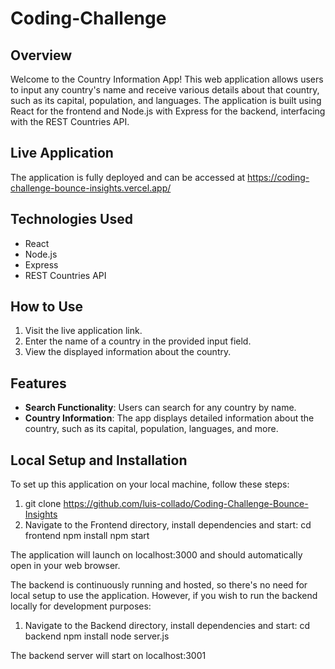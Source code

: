 # Coding-Challenge

## Overview

Welcome to the Country Information App! This web application allows users to input any country's name and receive various details about that country, such as its capital, population, and languages. The application is built using React for the frontend and Node.js with Express for the backend, interfacing with the REST Countries API.

## Live Application

The application is fully deployed and can be accessed at https://coding-challenge-bounce-insights.vercel.app/

## Technologies Used

- React
- Node.js
- Express
- REST Countries API

## How to Use

1. Visit the live application link.
2. Enter the name of a country in the provided input field.
3. View the displayed information about the country.

## Features

- **Search Functionality**: Users can search for any country by name.
- **Country Information**: The app displays detailed information about the country, such as its capital, population, languages, and more.

## Local Setup and Installation

To set up this application on your local machine, follow these steps:

1. git clone https://github.com/luis-collado/Coding-Challenge-Bounce-Insights
2. Navigate to the Frontend directory, install dependencies and start:
    cd frontend
    npm install
    npm start

The application will launch on localhost:3000 and should automatically open in your web browser.

The backend is continuously running and hosted, so there's no need for local setup to use the application. 
However, if you wish to run the backend locally for development purposes:

1. Navigate to the Backend directory, install dependencies and start:
    cd backend
    npm install
    node server.js

The backend server will start on localhost:3001
